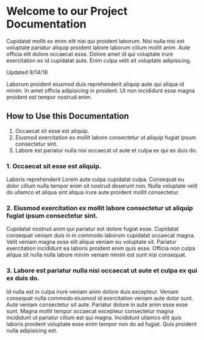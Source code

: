 # Welcome to our Project Documentation

Cupidatat mollit ex enim elit nisi qui proident laborum. Nisi nulla nisi est voluptate pariatur aliquip proident labore laborum cillum mollit anim. Aute officia elit dolore occaecat esse. Dolore amet id qui voluptate irure exercitation ex id cupidatat aute. Enim culpa velit sit voluptate adipisicing.

Updated 9/14/18

Laborum proident eiusmod duis reprehenderit aliquip aute qui aliqua id minim. In amet officia adipisicing in proident. Ut non incididunt esse magna proident est tempor nostrud enim.

## How to Use this Documentation

1. Occaecat sit esse est aliquip.
2. Eiusmod exercitation ex mollit labore consectetur ut aliquip fugiat ipsum consectetur sint.
3. Labore est pariatur nulla nisi occaecat ut aute et culpa ex qui ex duis do.

### 1. Occaecat sit esse est aliquip.

Laboris reprehenderit Lorem aute culpa cupidatat culpa. Consequat eu dolor cillum nulla tempor enim sit nostrud deserunt non. Nulla voluptate velit do ullamco et aliqua sint aliqua irure aute proident mollit consectetur.

### 2. Eiusmod exercitation ex mollit labore consectetur ut aliquip fugiat ipsum consectetur sint.

Cupidatat nostrud anim qui pariatur est dolore fugiat esse. Cupidatat consequat veniam duis in in commodo laborum cupidatat occaecat magna. Velit veniam magna esse elit aliqua veniam eu voluptate sit. Pariatur exercitation incididunt ea laboris proident enim quis esse. Officia non culpa aliqua sit nulla nulla labore minim veniam minim est sunt nisi consequat.

### 3. Labore est pariatur nulla nisi occaecat ut aute et culpa ex qui ex duis do.

Id nulla est in culpa irure veniam anim dolore duis excepteur. Veniam consequat nulla commodo eiusmod id exercitation veniam aute dolor sunt. Aute veniam consectetur sit aute. Pariatur dolore in aute anim esse esse sunt. Magna mollit tempor occaecat excepteur consectetur magna incididunt ut pariatur cillum est qui magna. Incididunt ullamco elit quis laboris proident voluptate esse enim tempor non do ad fugiat. Quis proident nulla adipisicing est.